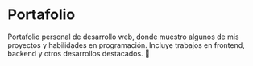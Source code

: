 # Portafolio
Portafolio personal de desarrollo web, donde muestro algunos de mis proyectos y habilidades en programación. Incluye trabajos en frontend, backend y otros desarrollos destacados. 🚀
